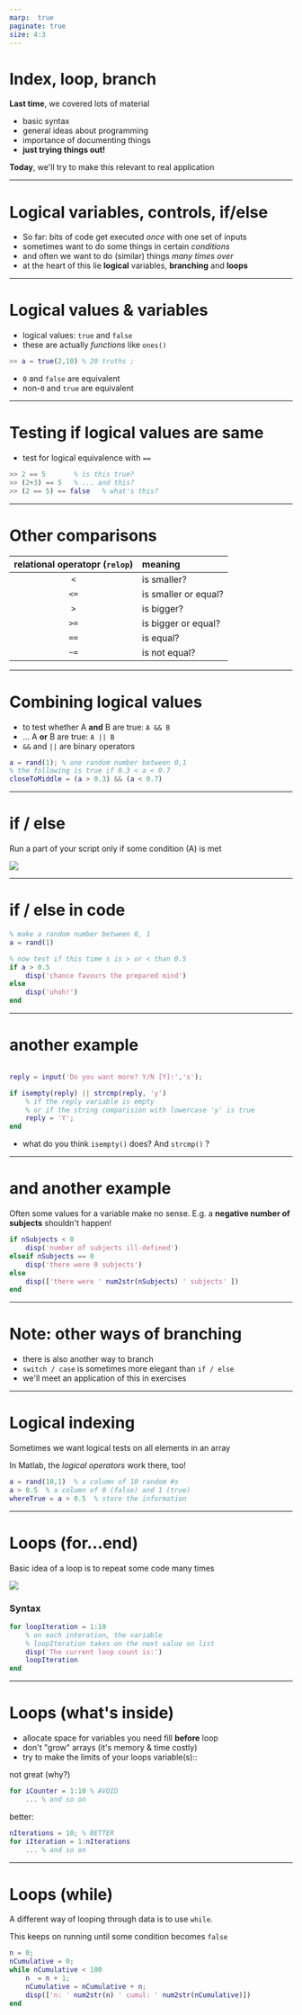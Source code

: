 ```yaml
---
marp:  true
paginate: true
size: 4:3
---
```




# Index, loop, branch 


**Last time**, we covered lots of material

- basic syntax
- general ideas about programming
- importance of documenting things
- **just trying things out!**

**Today**, we'll try to make this relevant to real application

---

# Logical variables, controls, if/else

- So far: bits of code  get executed *once* with one set of inputs
- sometimes want to do some things in certain *conditions*
- and often we want to do (similar) things *many times over*
- at the heart of this lie **logical** variables, **branching** and **loops**

---

# Logical values & variables

- logical values: ``true`` and ``false``
- these are actually *functions* like ``ones()`` 
```matlab
>> a = true(2,10) % 20 truths ;
```
- ``0`` and ``false`` are equivalent
- non-``0`` and ``true`` are equivalent

---
# Testing if logical values are same

- test for logical equivalence with ``==`` 
```matlab
>> 2 == 5       % is this true?
>> (2+3) == 5   % ... and this?
>> (2 == 5) == false   % what's this?
```
---
# Other comparisons

| relational operatopr (`relop`) | **meaning**          |
|:------------------------------:|:---------------------|
|             ``<``              | is smaller?          |
|             ``<=``             | is smaller or equal? |
|             ``>``              | is bigger?           |
|             ``>=``             | is bigger or equal?  |
|             ``==``             | is equal?            |
|             ``~=``             | is not equal?        |

---

# Combining logical values

- to test whether A **and** B are true: ``A && B``
- ... A **or** B are true: ``A || B``
- `&&` and `||` are binary operators


```matlab
a = rand(1); % one random number between 0,1
% the following is true if 0.3 < a < 0.7
closeToMiddle = (a > 0.3) && (a < 0.7)
```
---

# if / else

Run a part of your script only if some condition (A) is met

![](images/graphviz-898bb2a1671ce3bac5cf07c74915ad7eb1f50e2c.png)

---

# if / else in code
```matlab
% make a random number between 0, 1
a = rand(1)

% now test if this time s is > or < than 0.5
if a > 0.5
    disp('chance favours the prepared mind')
else
    disp('uhoh!')
end
```
---

# another example

```matlab

reply = input('Do you want more? Y/N [Y]:','s');

if isempty(reply) || strcmp(reply, 'y')
    % if the reply variable is empty
    % or if the string comparision with lowercase 'y' is true
    reply = 'Y';
end
```
- what do you think `isempty()` does? And `strcmp()` ?

---

# and another example

Often some values for a variable make no sense. E.g. a **negative number of subjects** shouldn't happen!

```matlab
if nSubjects < 0
    disp('number of subjects ill-defined')
elseif nSubjects == 0
    disp('there were 0 subjects')
else
    disp(['there were ' num2str(nSubjects) ' subjects' ])
end
```

---

# Note: other ways of branching

- there is also another way to branch
- ``switch / case`` is sometimes more elegant than ``if / else``
- we'll meet an application of this in exercises

---
# Logical indexing

Sometimes we want logical tests on all elements in an array

In Matlab, the *logical operators* work there, too! 

```matlab
a = rand(10,1)  % a column of 10 random #s
a > 0.5  % a column of 0 (false) and 1 (true)
whereTrue = a > 0.5  % store the information
```

---

# Loops (for...end)

Basic idea of a loop is to repeat some code many times


![](images/loop.png)

### Syntax

```matlab
for loopIteration = 1:10
    % on each interation, the variable
    % loopIteration takes on the next value on list
    disp('The current loop count is:')
    loopIteration
end
```

---

# Loops (what's inside)

- allocate space for variables you need fill **before** loop
- don't "grow" arrays (it's memory & time costly)
- try to make the limits of your loops variable(s)::

not great (why?)
```matlab 
for iCounter = 1:10 % AVOID
    ... % and so on
```
better:
```matlab
nIterations = 10; % BETTER
for iIteration = 1:nIterations
    ... % and so on
```
---

# Loops (while)

A different way of looping through data is to use ``while``.

This keeps on running until some condition becomes ``false`` 

```matlab
n = 0;
nCumulative = 0;
while nCumulative < 100
    n  = n + 1;
    nCumulative = nCumulative + n;
    disp(['n: ' num2str(n) ' cumul: ' num2str(nCumulative)])
end
```

